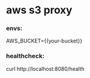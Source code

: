 # aws s3 proxy

### envs:
AWS_BUCKET={{your-bucket}}

### healthcheck:
curl http://localhost:8080/health
